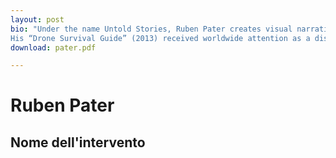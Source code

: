 ```yaml
---
layout: post
bio: "Under the name Untold Stories, Ruben Pater creates visual narratives that support solidarity, justice and equality. The aim is to reach a wide audience through images, printed media, interactive media and film.
His “Drone Survival Guide” (2013) received worldwide attention as a discussion piece on military drones. In his book “The Politics of Design” (BIS, 2016) he looks at the responsabilities of designers in visual culture. His last book “CAPS LOCK” (Valiz, 2021) is a reference work that uses clear language and visual examples to show how graphic design and capitalism have come to be inextricably linked. Pater teaches at graphic design department at the Royal Academy of Art in The Hague. Ruben Pater teaches at both the master and the bachelor programmes of the Graphic Design department at the Royal Academy of Art, The Hague."
download: pater.pdf

---
```

# Ruben Pater
## Nome dell'intervento
